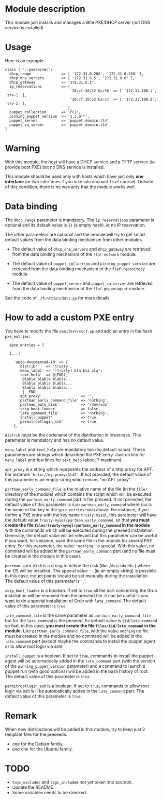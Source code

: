 # Module description

This module just installs and manages a little PXE/DHCP server
(not DNS service is installed).

# Usage

Here is an example:

```puppet
class { '::pxeserver':
  dhcp_range              => [ '172.31.0.200', '172.31.0.250' ],
  dhcp_dns_servers        => [ '172.31.0.5', '172.31.0.6' ],
  dhcp_gateway            => '172.31.0.1',
  ip_reservations         => {
                              '20:cf:30:52:6a:56' => [ '172.31.100.1', 'srv-1' ],
                              '20:cf:30:52:6a:57' => [ '172.31.100.2', 'srv-2' ],
                             },
  puppet_collection       => 'PC1',
  pinning_puppet_version  => '1.3.0-*',
  puppet_server           => 'puppet.domain.tld',
  puppet_ca_server        => 'puppet.domain.tld',
}
```

# Warning

With this module, the host will have a DHCP service and
a TFTP service (to provide boot PXE) but no DNS service
is installed.

This module should be used only with hosts which have
just only **one interface** (or two interfaces if you take
into account `lo` of course). Outside of this condition,
there is no warranty that the module works well.


# Data binding

The `dhcp_range` parameter is mandatory.
The `ip_reservations` parameter is optional and its default
value is `{}` (a empty hash), ie no IP reservation.

The other parameters are optional and the module will try to
get smart default values from the data binding mechanism
from other modules.

* The default value of `dhcp_dns_servers` and `dhcp_gateway`
are retrieved from the data binding mechanism of the
`flaf-network` module.

* The default value of `puppet_collection` and `pinning_puppet_version`
are retrieved from the data binding mechanism of the
`flaf-repository` module.

* The default value of `puppet_server` and `puppet_ca_server`
are retrieved from the data binding mechanism of the
`flaf-puppetagent` module.

See the code of `./function/data.pp` for more details.


# How to add a custom PXE entry

You have to modify the file `manifest/conf.pp` and add an entry
in the hash `pxe_entries`:

```puppet
  $pxe_entries = {

  [...]

    'auto-documented-id' => {
      'distrib'    => 'trusty',
      'menu_label' => '[trusty] bla bla bla',
      'text_help'  => @(END),
        Blabla blabla blabla...
        Blabla blabla blabla...
        Blabla blabla blabla...
        |- END
      'apt_proxy'                  => '',
      'partman_early_command_file' => 'nothing',
      'partman_auto_disk'          => '/dev/sda',
      'skip_boot_loader'           => false,
      'late_command_file'          => 'nothing',
      'install_puppet'             => true,
      'permitrootlogin_ssh'        => true,
    },
```

`distrib` must be the codename of the distribution in lowercase.
This parameter is mandatory and has no default value.

`menu_label` and `text_help` are mandatory too (no default
value). These parameters are strings which described the
PXE entry.  Just on line for `menu_label` and few lines for
`text_help` (about 7 maximum).

`apt_proxy` is a string which represents the address of a
http proxy for APT. For instance `'http://my-proxy:3142'`.
If not provided, the default value of this parameter is
an empty string which means "no APT proxy".

`partman_early_command_file` is the relative name of the
file (in the `file/` directory of the module) which contains
the script which will be executed during the
`partman_early_command` part in the preseed. If not
provided, the default value of this parameter is
`$id/partman_early_command` where `$id` is the name of the
key in the `$pxe_entries` hash above. For instance, if you
define a PXE entry with the key name `trusty-mysql`, this
parameter will have the default value
`trusty-mysql/partman_early_command`, so that **you must
create the file `files/trusty-mysql/partman_early_command`
in the module** with the commands which will be executed
during the preseed installation. Generally, the default
value will be relevant but this parameter can be useful if
you want, for instance, used the same file in the module for
several PXE entry. For this parameter, the value `'nothing'`
is special. With this value, no command will be added in
the `partman_early_command` part (and no file must be
created in the module in this case).

`partman_auto_disk` is a string to define the disk (like
`/dev/sda` etc.) where the OS will be installed. The special
value `''` (ie an empty string) is possible. In this case,
mount points should be set manually during the installation.
The default value of this parameter is `''`.

`skip_boot_loader` is a boolean. If set to `true` all
the part concerning the Grub installation will be removed
from the preseed file. It can be useful is you want to
do a special installation of Grub with `late_command`.
The default value of this parameter is `true`.

`late_command_file` is the same parameter as
`partman_early_command_file` but for the `late_command` is
the preseed. Its default value is `$id/late_command` so
that, in this case, **you must create the file
`files/$id/late_command` in the module**. Like
`partman_early_command_file`, with the value `nothing` no
file must be created in the module and no command will be
added in the `late_command` part (except maybe the commands
to install the puppet agent or to allow root login via ssh)

`install_puppet` is a boolean. If set to `true`, commands to
install the puppet agent will be automatically added in the
`late_command` part (with the version of the
`pinning_puppet_version` parameter) and a command to launch
a puppet run (with good options) will be added in the bash
history of root. The default value of this parameter is
`true`.

`permitrootlogin_ssh` is a boolean. If set to `true`,
commands to allow root login via ssh will be automatically
added in the `late_command` part. The default value of this
parameter is `true`.




# Remark

When new distributions will be added in this module, try to
keep just 2 template files for the preseeds:
- one for the Debian family,
- and one for the Ubuntu family.


# TODO

* `tags_excluded` and `tags_included` not yet token into account.
* Update the README.
* Some variables needs to be ckecked.


